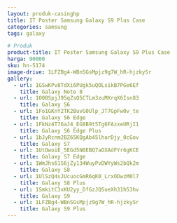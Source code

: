 ```yaml
---
layout: produk-casinghp
title: IT Poster Samsung Galaxy S9 Plus Case
categories: samsung
tags: galaxy

# Produk
product-title: IT Poster Samsung Galaxy S9 Plus Case
harga: 90000
sku: hn-5174
image-drive: 1LFZBg4-WBnSGsMpjz9g7W_hR-hjzkySr
gallery:
  - url: 1GSwKPv8TdXi6PUgk5uQOLsikB7PGe6Ef
    title: Galaxy Note 8
  - url: 1O0BSpjJ95qZsQ5CTLm3zuMXrqX6Isn83
    title: Galaxy S6
  - url: 1Fo1GKnY2TK2BuvG0Ulp_JT7GpFw0v_te
    title: Galaxy S6 Edge
  - url: 1FkNz4T76aJ4_EG8B9t5Tg6FAzxeURjI1
    title: Galaxy S6 Edge Plus
  - url: 1bJyRcnm2BZ65KQgAb45lharDjy_0cGov
    title: Galaxy S7
  - url: 1UtOwoiE_5EGd5N0EBQ7aOXAdFYr6gKCE
    title: Galaxy S7 Edge
  - url: 1WmJhs61S6jZy134WuyPvDWYyWs2bQk2m
    title: Galaxy S8
  - url: 1UlSzQ4sJUcuocGmR6qK0_LrxODwzM0l7
    title: Galaxy S8 Plus
  - url: 1SmkitC3xKU2yy_DfGzJQSueXh31h53hv
    title: Galaxy S9
  - url: 1LFZBg4-WBnSGsMpjz9g7W_hR-hjzkySr
    title: Galaxy S9 Plus
---
```

